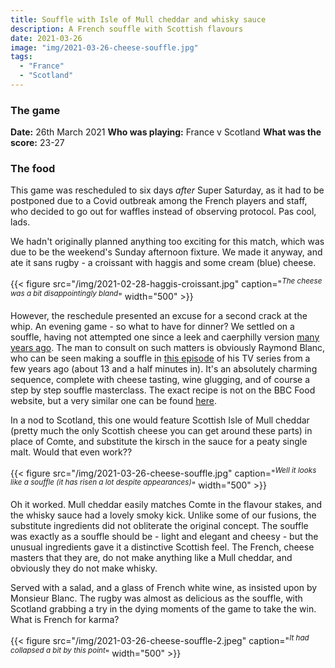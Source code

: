 ```yaml
---
title: Souffle with Isle of Mull cheddar and whisky sauce
description: A French souffle with Scottish flavours
date: 2021-03-26
image: "img/2021-03-26-cheese-souffle.jpg"
tags:
  - "France"
  - "Scotland"
---
```


### The game

**Date:** 26th March 2021
**Who was playing:** France v Scotland
**What was the score:** 23-27

### The food

This game was rescheduled to six days *after* Super Saturday, as it had to be postponed due to a Covid outbreak among the French players and staff, who decided to go out for waffles instead of observing protocol. Pas cool, lads.

We hadn't originally planned anything too exciting for this match, which was due to be the weekend's Sunday afternoon fixture. We made it anyway, and ate it sans rugby - a croissant with haggis and some cream (blue) cheese.

{{< figure src="/img/2021-02-28-haggis-croissant.jpg" caption="<sup>*The cheese was a bit disappointingly bland*</sup>" width="500" >}}

However, the reschedule presented an excuse for a second crack at the whip. An evening game - so what to have for dinner? We settled on a souffle, having not attempted one since a leek and caerphilly version [many years ago](/posts/2015-02-28-leek-caerphilly-souffle). The man to consult on such matters is obviously Raymond Blanc, who can be seen making a souffle in [this episode](https://www.youtube.com/watch?v=eLj4L4PWsrc) of his TV series from a few years ago (about 13 and a half minutes in). It's an absolutely charming sequence, complete with cheese tasting, wine glugging, and of course a step by step souffle masterclass. The exact recipe is not on the BBC Food website, but a very similar one can be found [here](https://www.bbcgoodfood.com/recipes/comte-cheese-souffle).

In a nod to Scotland, this one would feature Scottish Isle of Mull cheddar (pretty much the only Scottish cheese you can get around these parts) in place of Comte, and substitute the kirsch in the sauce for a peaty single malt. Would that even work??

{{< figure src="/img/2021-03-26-cheese-souffle.jpg" caption="<sup>*Well it looks like a souffle (it has risen a lot despite appearances)*</sup>" width="500" >}}

Oh it worked. Mull cheddar easily matches Comte in the flavour stakes, and the whisky sauce had a lovely smoky kick. Unlike some of our fusions, the substitute ingredients did not obliterate the original concept. The souffle was exactly as a souffle should be - light and elegant and cheesy - but the unusual ingredients gave it a distinctive Scottish feel. The French, cheese masters that they are, do not make anything like a Mull cheddar, and obviously they do not make whisky.

Served with a salad, and a glass of French white wine, as insisted upon by Monsieur Blanc. The rugby was almost as delicious as the souffle, with Scotland grabbing a try in the dying moments of the game to take the win. What is French for karma?

{{< figure src="/img/2021-03-26-cheese-souffle-2.jpeg" caption="<sup>*It had collapsed a bit by this point*</sup>" width="500" >}}
